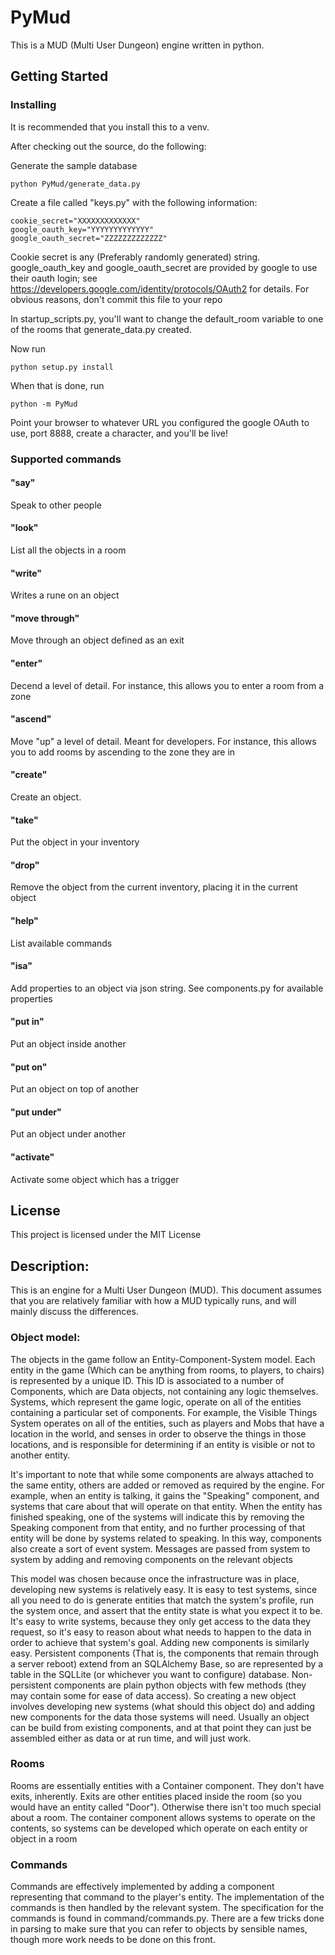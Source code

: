 # PyMud

This is a MUD (Multi User Dungeon) engine written in python.

## Getting Started

### Installing

It is recommended that you install this to a venv.

After checking out the source, do the following:

Generate the sample database

```
python PyMud/generate_data.py
```

Create a file called "keys.py" with the following information:

```
cookie_secret="XXXXXXXXXXXXX"
google_oauth_key="YYYYYYYYYYYYY"
google_oauth_secret="ZZZZZZZZZZZZZ"
```

Cookie secret is any (Preferably randomly generated) string. google_oauth_key and google_oauth_secret are provided by google to use their oauth login; see https://developers.google.com/identity/protocols/OAuth2 for details. For obvious reasons, don't commit this file to your repo

In startup_scripts.py, you'll want to change the default_room variable to one of the rooms that generate_data.py created.

Now run

```
python setup.py install
``` 

When that is done, run

```
python -m PyMud
```


Point your browser to whatever URL you configured the google OAuth to use, port 8888, create a character, and you'll be live!

### Supported commands

#### "say"

Speak to other people

#### "look"

List all the objects in a room

#### "write"

Writes a rune on an object

#### "move through"

Move through an object defined as an exit

#### "enter"

Decend a level of detail. For instance, this allows you to enter a room from a zone

#### "ascend"

Move "up" a level of detail. Meant for developers. For instance, this allows you to add rooms by ascending to the zone they are in

#### "create"

Create an object.

#### "take"

Put the object in your inventory

#### "drop"

Remove the object from the current inventory, placing it in the current object

#### "help"

List available commands

#### "isa"

Add properties to an object via json string. See components.py for available properties

#### "put in"

Put an object inside another

#### "put on"

Put an object on top of another

#### "put under"

Put an object under another

#### "activate"

Activate some object which has a trigger

## License

This project is licensed under the MIT License

## Description:

This is an engine for a Multi User Dungeon (MUD). This document assumes that you are relatively familiar with how a MUD typically runs, and will mainly discuss the differences.

### Object model:

The objects in the game follow an Entity-Component-System model. Each entity in the game (Which can be anything from rooms, to players, to chairs) is represented by a unique ID. This ID is associated to a number of Components, which are Data objects, not containing any logic themselves. Systems, which represent the game logic, operate on all of the entities containing a particular set of components. For example, the Visible Things System operates on all of the entities, such as players and Mobs that have a location in the world, and senses in order to observe the things in those locations, and is responsible for determining if an entity is visible or not to another entity.

It's important to note that while some components are always attached to the same entity, others are added or removed as required by the engine. For example, when an entity is talking, it gains the "Speaking" component, and systems that care about that will operate on that entity. When the entity has finished speaking, one of the systems will indicate this by removing the Speaking component from that entity, and no further processing of that entity will be done by systems related to speaking. In this way, components also create a sort of event system. Messages are passed from system to system by adding and removing components on the relevant objects

This model was chosen because once the infrastructure was in place, developing new systems is relatively easy. It is easy to test systems, since all you need to do is generate entities that match the system's profile, run the system once, and assert that the entity state is what you expect it to be. It's easy to write systems, because they only get access to the data they request, so it's easy to reason about what needs to happen to the data in order to achieve that system's goal. Adding new components is similarly easy. Persistent components (That is, the components that remain through a server reboot) extend from an SQLAlchemy Base, so are represented by a table in the SQLLite (or whichever you want to configure) database. Non-persistent components are plain python objects with few methods (they may contain some for ease of data access). So creating a new object involves developing new systems (what should this object do) and adding new components for the data those systems will need. Usually an object can be build from existing components, and at that point they can just be assembled either as data or at run time, and will just work.

### Rooms

Rooms are essentially entities with a Container component. They don't have exits, inherently. Exits are other entities placed inside the room (so you would have an entity called "Door"). Otherwise there isn't too much special about a room. The container component allows systems to operate on the contents, so systems can be developed which operate on each entity or object in a room

### Commands
Commands are effectively implemented by adding a component representing that command to the player's entity. The implementation of the commands is then handled by the relevant system. The specification for the commands is found in command/commands.py. There are a few tricks done in parsing to make sure that you can refer to objects by sensible names, though more work needs to be done on this front.





